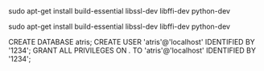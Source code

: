 ## 

sudo apt-get install build-essential libssl-dev libffi-dev python-dev

sudo apt-get install build-essential libssl-dev libffi-dev python-dev

CREATE DATABASE atris;
CREATE USER 'atris'@'localhost' IDENTIFIED BY '1234';
GRANT ALL PRIVILEGES ON *.* TO 'atris'@'localhost' IDENTIFIED BY '1234';

